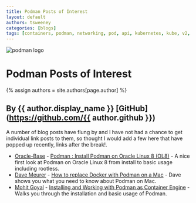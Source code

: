 ```yaml
---
title: Podman Posts of Interest 
layout: default
authors: tsweeney  
categories: [blogs]
tags: [containers, podman, networking, pod, api, kubernetes, kube, v2, hpc, windows, mac]
---
```

![podman logo](https://podman.io/images/podman.svg)

# Podman Posts of Interest 
{% assign authors = site.authors[page.author] %}
## By {{ author.display_name }} [GitHub](https://github.com/{{ author.github }})

A number of blog posts have flung by and I have not had a chance to get individual
link posts to them, so thought I would add a few here that have popped up recently,
links after the break!.

<!--readmore-->
  *  [Oracle-Base](https://oracle-base.com/) - [Podman : Install Podman on Oracle Linux 8 (OL8)](https://oracle-base.com/articles/linux/podman-install-on-oracle-linux-ol8#install-podman) - A nice first look at Podman on Oracle Linux 8 from install to basic usage including rootless.
  * [Dave Meurer](https://twitter.com/davemeurer) - [How to replace Docker with Podman on a Mac](https://www.redhat.com/sysadmin/replace-docker-podman-macos) - Dave shows you what you need to know about Podman on Mac.
  * [Mohit Goyal](https://mohitgoyal.co/about/) - [Installing and Working with Podman as Container Engine](https://mohitgoyal.co/2021/03/15/installing-and-working-with-podman-as-container-engine/) - Walks you through the installation and basic usage of Podman.
